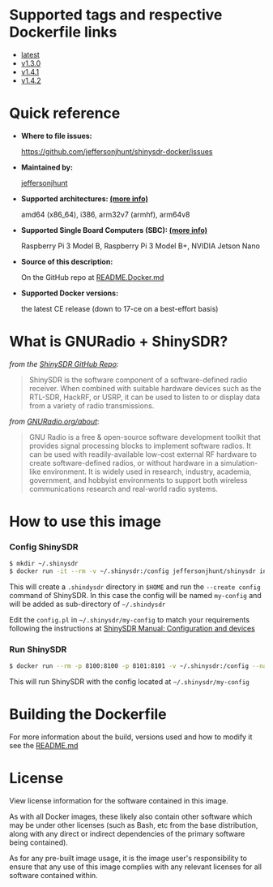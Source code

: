 # Supported tags and respective Dockerfile links

* [latest](https://github.com/jeffersonjhunt/shinysdr-docker/blob/master/Dockerfile "Dockerfile")
* [v1.3.0](https://github.com/jeffersonjhunt/shinysdr-docker/blob/v1.3.0/Dockerfile "Dockerfile")
* [v1.4.1](https://github.com/jeffersonjhunt/shinysdr-docker/blob/v1.4.1/Dockerfile "Dockerfile")
* [v1.4.2](https://github.com/jeffersonjhunt/shinysdr-docker/blob/v1.4.2/Dockerfile "Dockerfile")

# Quick reference

* __Where to file issues:__

   https://github.com/jeffersonjhunt/shinysdr-docker/issues

* __Maintained by:__

   [jeffersonjhunt](https://hub.docker.com/u/jeffersonjhunt "Profile of Jefferson J Hunt")

* __Supported architectures: [(more info)](https://github.com/docker-library/official-images#architectures-other-than-amd64 "Docker alt architectures")__

   amd64 (x86_64), i386, arm32v7 (armhf), arm64v8

* __Supported Single Board Computers (SBC): [(more info)](https://github.com/jeffersonjhunt/shinysdr-docker/blob/master/guides "Guides")__

   Raspberry Pi 3 Model B, Raspberry Pi 3 Model B+, NVIDIA Jetson Nano

* __Source of this description:__

   On the GitHub repo at [README.Docker.md](https://github.com/jeffersonjhunt/shinysdr-docker/blob/master/README.Docker.md "README.Docker.md")

* __Supported Docker versions:__

   the latest CE release (down to 17-ce on a best-effort basis)

# What is GNURadio + ShinySDR?

*from the [ShinySDR GitHub Repo](https://github.com/kpreid/shinysdr "GitHub ShinySDR"):* 

>ShinySDR is the software component of a software-defined radio receiver. When combined with suitable hardware devices such as the RTL-SDR, HackRF, or USRP, it can be used to listen to or display data from a variety of radio transmissions.

*from [GNURadio.org/about](https://www.gnuradio.org/ "GNURadio")*:

>GNU Radio is a free & open-source software development toolkit that provides signal processing blocks to implement software radios. It can be used with readily-available low-cost external RF hardware to create software-defined radios, or without hardware in a simulation-like environment. It is widely used in research, industry, academia, government, and hobbyist environments to support both wireless communications research and real-world radio systems.

# How to use this image

### Config ShinySDR
```bash
$ mkdir ~/.shinysdr
$ docker run -it --rm -v ~/.shinysdr:/config jeffersonjhunt/shinysdr init /config/my-config
```
This will create a `.shindysdr` directory in `$HOME` and run the `--create config` command of ShinySDR. In this case the config will be named `my-config` and will be added as sub-directory of `~/.shindysdr`

Edit the `config.pl` in `~/.shinysdr/my-config` to match your requirements following the instructions at [ShinySDR Manual: Configuration and devices](https://shinysdr.switchb.org/manual/configuration "ShinySDR Manual: Configuration and devices")

### Run ShinySDR
```bash
$ docker run --rm -p 8100:8100 -p 8101:8101 -v ~/.shinysdr:/config --name shinysdr jeffersonjhunt/shinysdr start /config/my-config
```
This will run ShinySDR with the config located at `~/.shinysdr/my-config`

# Building the Dockerfile

For more information about the build, versions used and how to modify it see the
[README.md](https://github.com/jeffersonjhunt/shinysdr-docker/blob/master/README.md "README.md")

# License
View license information for the software contained in this image.

As with all Docker images, these likely also contain other software which may be under other licenses (such as Bash, etc from the base distribution, along with any direct or indirect dependencies of the primary software being contained).

As for any pre-built image usage, it is the image user's responsibility to ensure that any use of this image complies with any relevant licenses for all software contained within.
